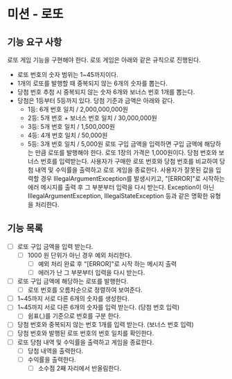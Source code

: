 # 미션 - 로또

## 기능 요구 사항

로또 게임 기능을 구현해야 한다. 로또 게임은 아래와 같은 규칙으로 진행된다.

- 로또 번호의 숫자 범위는 1~45까지이다.
- 1개의 로또를 발행할 때 중복되지 않는 6개의 숫자를 뽑는다.
- 당첨 번호 추첨 시 중복되지 않는 숫자 6개와 보너스 번호 1개를 뽑는다.
- 당첨은 1등부터 5등까지 있다. 당첨 기준과 금액은 아래와 같다.
    - 1등: 6개 번호 일치 / 2,000,000,000원
    - 2등: 5개 번호 + 보너스 번호 일치 / 30,000,000원
    - 3등: 5개 번호 일치 / 1,500,000원
    - 4등: 4개 번호 일치 / 50,000원
    - 5등: 3개 번호 일치 / 5,000원
      로또 구입 금액을 입력하면 구입 금액에 해당하는 만큼 로또를 발행해야 한다.
      로또 1장의 가격은 1,000원이다.
      당첨 번호와 보너스 번호를 입력받는다.
      사용자가 구매한 로또 번호와 당첨 번호를 비교하여 당첨 내역 및 수익률을 출력하고 로또 게임을 종료한다.
      사용자가 잘못된 값을 입력할 경우 IllegalArgumentException를 발생시키고, "[ERROR]"로 시작하는 에러 메시지를 출력 후 그 부분부터 입력을 다시 받는다.
      Exception이 아닌 IllegalArgumentException, IllegalStateException 등과 같은 명확한 유형을 처리한다.


## 기능 목록
- [ ] 로또 구입 금액을 입력 받는다.
  - [ ] 1000 원 단위가 아닌 경우 예외 처리한다.
    - [ ] 예외 처리 완료 후 "[ERROR]"로 시작 하는 메시지 출력
    - [ ] 에러가 난 그 부분부터 입력을 다시 받는다.
- [ ] 로또 구입 금액에 해당하는 로또를 발행한다.
  - [ ] 로또 번호를 오름차순으로 정렬하여 보여준다.
- [ ] 1~45까지 서로 다른 6개의 숫자를 생성한다.
- [ ] 1~45까지 서로 다른 6개의 숫자를 입력 받는다. (당첨 번호 입력)
  - [ ] 쉼표(,)를 기준으로 번호를 구분 한다.
- [ ] 당첨 번호와 중복되지 않는 번호 1개를 입력 받는다. (보너스 번호 입력)
- [ ] 당첨 번호와 발행된 로또 번호의 번호 일치를 확인한다.
- [ ] 로또 당첨 내역 및 수익률을 출력하고 게임을 종료한다.
  - [ ] 당첨 내역을 출력한다.
  - [ ] 수익률을 출력한다.
    - [ ] 소수점 2째 자리에서 반올림한다.
